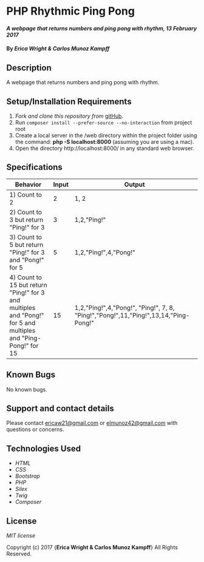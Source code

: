 # PHP Rhythmic Ping Pong

#### _A webpage that returns numbers and ping pong with rhythm, 13 February 2017_

#### By _**Erica Wright & Carlos Munoz Kampff**_

## Description

A webpage that returns numbers and ping pong with rhythm.

## Setup/Installation Requirements

1. _Fork and clone this repository from_ [gitHub](https://github.com/elmunoz42/rhythm-ping-pong.git).
2. Run `composer install --prefer-source --no-interaction` from project root
3. Create a local server in the /web directory within the project folder using the command: __php -S localhost:8000__ (assuming you are using a mac).
4. Open the directory http://localhost:8000/ in any standard web browser.

## Specifications

|Behavior|Input|Output|
|--------|-----|------|
| 1) Count to 2 | 2 | 1, 2 |
| 2) Count to 3 but return "Ping!" for 3 |  3 | 1,2,"Ping!"|
| 3) Count to 5 but return "Ping!" for 3 and "Pong!" for 5 |  5 | 1,2,"Ping!",4,"Pong!"|
| 4) Count to 15 but return "Ping!" for 3 and multiples and "Pong!" for 5 and multiples and "Ping-Pong!" for 15 | 15| 1,2,"Ping!",4,"Pong!", "Ping!", 7, 8, "Ping!","Pong!",11,"Ping!",13,14,"Ping-Pong!"|



## Known Bugs

No known bugs.

## Support and contact details

Please contact ericaw21@gmail.com or elmunoz42@gmail.com with questions or concerns.

## Technologies Used

* _HTML_
* _CSS_
* _Bootstrap_
* _PHP_
* _Silex_
* _Twig_
* _Composer_

## License

*MIT license*

Copyright (c) 2017 {**Erica Wright & Carlos Munoz Kampff**} All Rights Reserved.
